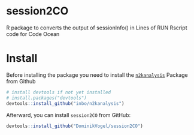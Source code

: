 # session2CO
R package to converts the output of sessionInfo() in Lines of RUN Rscript code for Code Ocean

# Install
Before installing the package you need to install the [``n2kanalysis``](https://github.com/inbo/n2kanalysis) Package from Github

```r
# install devtools if not yet installed
# install.packages("devtools")
devtools::install_github("inbo/n2kanalysis")
```

Afterward, you can install ```session2CO``` from GitHub:

```r
devtools::install_github("DominikVogel/session2CO")
```


